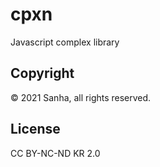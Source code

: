# cpxn
Javascript complex library

## Copyright
&copy; 2021 Sanha, all rights reserved.

## License
CC BY-NC-ND KR 2.0
